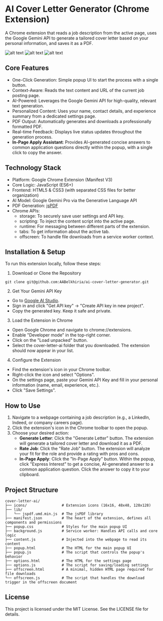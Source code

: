 # AI Cover Letter Generator (Chrome Extension)

A Chrome extension that reads a job description from the active page, uses the Google Gemini API to generate a tailored cover letter based on your personal information, and saves it as a PDF.

![alt text](https://img.shields.io/badge/Manifest-V3-brightgreen.svg)
![alt text](https://img.shields.io/badge/JavaScript-ES6+-yellow.svg)
![alt text](https://img.shields.io/badge/PDF-jsPDF-red.svg)

## Core Features
- One-Click Generation: Simple popup UI to start the process with a single button.
- Context-Aware: Reads the text content and URL of the current job posting page.
- AI-Powered: Leverages the Google Gemini API for high-quality, relevant text generation.
- Personalized Content: Uses your name, contact details, and experience summary from a dedicated settings page.
- PDF Output: Automatically generates and downloads a professionally formatted PDF.
- Real-time Feedback: Displays live status updates throughout the generation process.
- **In-Page Apply Assistant**: Provides AI-generated concise answers to common application questions directly within the popup, with a single click to copy the answer.

## Technology Stack
- Platform: Google Chrome Extension (Manifest V3)
- Core Logic: JavaScript (ES6+)
- Frontend: HTML5 & CSS3 (with separated CSS files for better organization)
- AI Model: Google Gemini Pro via the Generative Language API
- PDF Generation: [jsPDF](https://github.com/parallax/jsPDF)
- Chrome APIs:
    - storage: To securely save user settings and API key.
    - scripting: To inject the content script into the active page.
    - runtime: For messaging between different parts of the extension.
    - tabs: To get information about the active tab.
    - offscreen: To handle file downloads from a service worker context.

## Installation & Setup
To run this extension locally, follow these steps:
1. Download or Clone the Repository
```
git clone git@github.com:AABelkhiria/ai-cover-letter-generator.git
```
2. Get Your Gemini API Key
- Go to [Google AI Studio](https://aistudio.google.com).
- Sign in and click "Get API key" -> "Create API key in new project".
- Copy the generated key. Keep it safe and private.
3. Load the Extension in Chrome
- Open Google Chrome and navigate to chrome://extensions.
- Enable "Developer mode" in the top-right corner.
- Click on the "Load unpacked" button.
- Select the cover-letter-ai folder that you downloaded. The extension should now appear in your list.
4. Configure the Extension
- Find the extension's icon in your Chrome toolbar.
- Right-click the icon and select "Options".
- On the settings page, paste your Gemini API Key and fill in your personal information (name, email, experience, etc.).
- Click "Save Settings".

## How to Use
1. Navigate to a webpage containing a job description (e.g., a LinkedIn, Indeed, or company careers page).
2. Click the extension's icon in the Chrome toolbar to open the popup.
3. Choose your desired action:
    - **Generate Letter**: Click the "Generate Letter" button. The extension will generate a tailored cover letter and download it as a PDF.
    - **Rate Job**: Click the "Rate Job" button. The extension will analyze your fit for the role and provide a rating with pros and cons.
    - **In-Page Apply**: Click the "In-Page Apply" button. Within the popup, click "Express Interest" to get a concise, AI-generated answer to a common application question. Click the answer to copy it to your clipboard.

## Project Structure
```
cover-letter-ai/
├── icons/                # Extension icons (16x16, 48x48, 128x128)
├── lib/
│   └── jspdf.umd.min.js  # The jsPDF library
├── manifest.json         # The heart of the extension, defines all components and permissions
├── popup.css             # Styles for the main popup UI
├── background.js         # Service worker: Handles API calls and core logic
├── content.js            # Injected into the webpage to read its content
├── popup.html            # The HTML for the main popup UI
├── popup.js              # The script that controls the popup's behavior
├── options.html          # The HTML for the settings page
├── options.js            # The script for saving/loading settings
├── offscreen.html        # A minimal, hidden HTML page required for file downloads
└── offscreen.js          # The script that handles the download trigger in the offscreen document
```

## License
This project is licensed under the MIT License. See the LICENSE file for details.